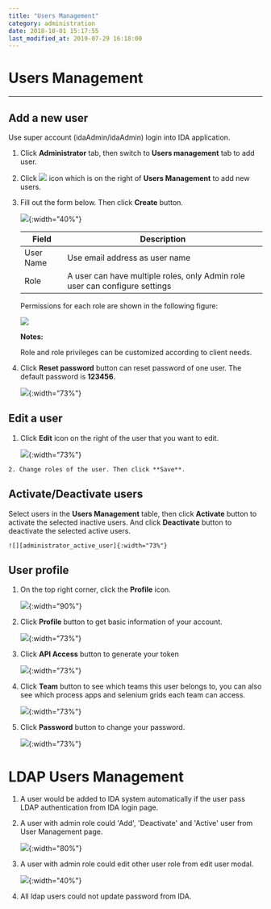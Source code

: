 ```yaml
---
title: "Users Management"
category: administration
date: 2018-10-01 15:17:55
last_modified_at: 2019-07-29 16:18:00
---
```


# Users Management
***

## Add a new user
  Use super account (idaAdmin/idaAdmin) login into IDA application.
  1. Click **Administrator** tab, then switch to  **Users management** tab to add user.  
  2. Click ![][add_icon] icon which is on the right of **Users Management** to add new users.
  3. Fill out the form below. Then click **Create** button.

     ![][administrator_add]{:width="40%"}

     |   Field       | Description               |
     | --------------|---------------------------|
     | User Name     | Use email address as user name|
     | Role          | A user can have multiple roles, only Admin role user can configure settings|

     Permissions for each role are shown in the following figure:

     ![][administrator_role_permission]

     **Notes:**

     Role and role privileges can be customized according to client needs.

  4. Click **Reset password** button can reset password of one user. The default password is **123456**.

     ![][administrator_reset_password]{:width="73%"} 

## Edit a user
  1. Click **Edit** icon on the right of the user that you want to edit.

     ![][administrator_edit_user]{:width="73%"}

    2. Change roles of the user. Then click **Save**.

## Activate/Deactivate users

   Select users in the **Users Management** table, then click **Activate** button to activate the selected inactive users. And click **Deactivate** button to deactivate the selected active users.

   	![][administrator_active_user]{:width="73%"}

## User profile

  1. On the top right corner, click the  **Profile** icon.

     ![][administrator_profile]{:width="90%"}

  2. Click **Profile** button to get basic information of your account.

     ![][administrator_profile_page]{:width="73%"}

  3. Click **API Access** button to generate your token

     ![][administrator_api_access]{:width="73%"}

  4. Click **Team** button to see which teams this user belongs to, you can also see which process apps and selenium grids each team can access.
  
     ![][administration_user_team]{:width="73%"}
  5. Click **Password** button to change your password.

     ![][administrator_password]{:width="73%"}

# LDAP Users Management 

  1. A user would be added to IDA system automatically if the user pass LDAP authentication from IDA login page. 

  2. A user with admin role could 'Add', 'Deactivate' and 'Active' user from User Management page.

     ![][ldap_user_management]{:width="80%"}

  3. A user with admin role could edit other user role from edit user modal.

     ![][edit_user_modal]{:width="40%"}

  4. All ldap users could not update password from IDA.


[administrator_add]: ../images/administrator/Administrator_add.png
[administrator_reset]: ../images/administrator/Administrator_reset.png
[administrator_profile]: ../images/administrator/administrator_profile.PNG
[administrator_profile_page]: ../images/administrator/administrator_profile_page.PNG
[administrator_api_access]: ../images/administrator/administrator_api_access.png
[administrator_password]: ../images/administrator/administrator_password.png
[add_icon]: ../images/administrator/Administrator_add_icon.png
[administrator_reset_password]: ../images/administrator/administrator_reset_password.png
[administrator_edit_user]: ../images/administrator/administrator_edit_user.png
[administrator_active_user]: ../images/administrator/administrator_active_user.png
[administrator_role_permission]: ../images/administrator/administrator_role_permission.png
[administration_user_team]: ../images/administrator/administration_user_team.png
[ldap_user_management]: ../images/administrator/ldap_user_management.png
[edit_user_modal]: ../images/administrator/edit_user_modal.png